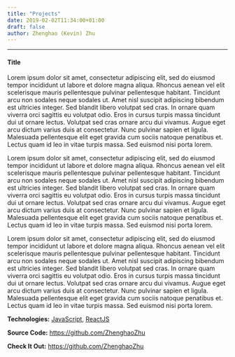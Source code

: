 ```yaml
---
title: "Projects"
date: 2019-02-02T11:34:00+01:00
draft: false
author: Zhenghao (Kevin) Zhu
---
```

---

#### Title

<!-- {{< figure src = "../../static/static/numbers_and_letters.jpg">}} -->

Lorem ipsum dolor sit amet, consectetur adipiscing elit, sed do eiusmod tempor incididunt ut labore et dolore magna aliqua. Rhoncus aenean vel elit scelerisque mauris pellentesque pulvinar pellentesque habitant. Tincidunt arcu non sodales neque sodales ut. Amet nisl suscipit adipiscing bibendum est ultricies integer. Sed blandit libero volutpat sed cras. In ornare quam viverra orci sagittis eu volutpat odio. Eros in cursus turpis massa tincidunt dui ut ornare lectus. Volutpat sed cras ornare arcu dui vivamus. Augue eget arcu dictum varius duis at consectetur. Nunc pulvinar sapien et ligula. Malesuada pellentesque elit eget gravida cum sociis natoque penatibus et. Lectus quam id leo in vitae turpis massa. Sed euismod nisi porta lorem.

Lorem ipsum dolor sit amet, consectetur adipiscing elit, sed do eiusmod tempor incididunt ut labore et dolore magna aliqua. Rhoncus aenean vel elit scelerisque mauris pellentesque pulvinar pellentesque habitant. Tincidunt arcu non sodales neque sodales ut. Amet nisl suscipit adipiscing bibendum est ultricies integer. Sed blandit libero volutpat sed cras. In ornare quam viverra orci sagittis eu volutpat odio. Eros in cursus turpis massa tincidunt dui ut ornare lectus. Volutpat sed cras ornare arcu dui vivamus. Augue eget arcu dictum varius duis at consectetur. Nunc pulvinar sapien et ligula. Malesuada pellentesque elit eget gravida cum sociis natoque penatibus et. Lectus quam id leo in vitae turpis massa. Sed euismod nisi porta lorem.

Lorem ipsum dolor sit amet, consectetur adipiscing elit, sed do eiusmod tempor incididunt ut labore et dolore magna aliqua. Rhoncus aenean vel elit scelerisque mauris pellentesque pulvinar pellentesque habitant. Tincidunt arcu non sodales neque sodales ut. Amet nisl suscipit adipiscing bibendum est ultricies integer. Sed blandit libero volutpat sed cras. In ornare quam viverra orci sagittis eu volutpat odio. Eros in cursus turpis massa tincidunt dui ut ornare lectus. Volutpat sed cras ornare arcu dui vivamus. Augue eget arcu dictum varius duis at consectetur. Nunc pulvinar sapien et ligula. Malesuada pellentesque elit eget gravida cum sociis natoque penatibus et. Lectus quam id leo in vitae turpis massa. Sed euismod nisi porta lorem.


**Technologies:** [JavaScript][WIKI_JS], [ReactJS][HOME_REACTJS]

**Source Code:** https://github.com/ZhenghaoZhu

**Check It Out:** https://github.com/ZhenghaoZhu




[HOME_AWS]:         https://aws.amazon.com/
[HOME_BOOTSTRAP]:   https://getbootstrap.com
[HOME_DJANGO]:      https://www.djangoproject.com
[HOME_DOCKER]:      https://www.docker.com/
[HOME_FLASK]:       http://flask.pocoo.org
[HOME_NODEJS]:      https://nodejs.org/
[HOME_PHP]:         https://php.net/
[HOME_PSQL]:        https://www.postgresql.org
[HOME_PYTHON]:      https://python.org/
[HOME_REACTJS]:     https://reactjs.org/
[WIKI_C++]:         https://en.wikipedia.org/wiki/C%2B%2B
[WIKI_HTTP]:        https://en.wikipedia.org/wiki/Hypertext_Transfer_Protocol
[WIKI_JS]:          https://en.wikipedia.org/wiki/JavaScript
[WIKI_JSON]:        https://en.wikipedia.org/wiki/JSON
[WIKI_XML]:         https://en.wikipedia.org/wiki/XML

<!-- [Variable_name]:    link -->